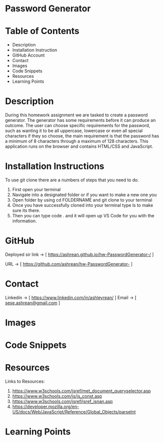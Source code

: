 # Password Generator

# Table of Contents
 - Description
 - Installation Instruction
 - GitHub Account
 - Contact
 - Images
 - Code Snippets
 - Resources
 - Learning Points

 # Description

During this homework assignment we are tasked to create a password generator. The generator has some requirements before it can produce an outcome. The user can choose specific requirements for the password, such as wanting it to be all uppercase, lowercase or even all special characters if they so choose, the main requirement is that the password has a minimum of 8 characters through a maximum of 128 characters. This application runs on the browser and contains HTML/CSS and JavaScript.

# Installation Instructions
To use git clone there are a numbers of steps that you need to do.
 1. First open your terminal
 2. Navigate into a designated folder or if you want to make a new one you
 3. Open folder by using cd FOLDERNAME and git clone to your terminal
 4. Once you have successfully cloned into your terminal type ls to make sure its there.
 5. Then you can type code . and it will open up VS Code for you with the information.


 # GitHub
 Deployed sir link -> [ https://ashrean.github.io/hw-PasswordGenerator-/ ]

 URL -> [ https://github.com/ashrean/hw-PasswordGenerator- ]

# Contact

Linkedin -> [ https://www.linkedin.com/in/ashleyrean/ ]
Email -> [ sese.ashrean@gmail.com ]

# Images


# Code Snippets


# Resources
Links to Resources:
1. https://www.w3schools.com/jsref/met_document_queryselector.asp
2. https://www.w3schools.com/js/js_const.asp
3. https://www.w3schools.com/jsref/jsref_isnan.asp
4. https://developer.mozilla.org/en-US/docs/Web/JavaScript/Reference/Global_Objects/parseInt

# Learning Points
